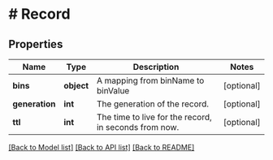 # # Record

## Properties

Name | Type | Description | Notes
------------ | ------------- | ------------- | -------------
**bins** | **object** | A mapping from binName to binValue | [optional]
**generation** | **int** | The generation of the record. | [optional]
**ttl** | **int** | The time to live for the record, in seconds from now. | [optional]

[[Back to Model list]](../../README.md#models) [[Back to API list]](../../README.md#endpoints) [[Back to README]](../../README.md)
